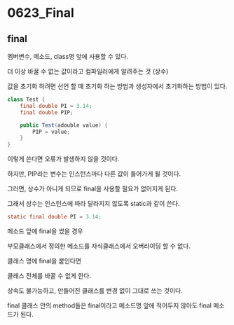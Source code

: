 # 0623_Final

## final

멤버변수, 메소드, class명 앞에 사용할 수 있다.

더 이상 바꿀 수 없는 값이라고 컴파일러에게 알려주는 것 (상수)

값을 초기화 하려면 선언 할 때 초기화 하는 방법과 생성자에서 초기화하는 방법이 있다.

``` java
class Test {
    final double PI = 3.14;
    final double PIP;

    public Test(adouble value) {
        PIP = value;
    }
}
```
이렇게 쓴다면 오류가 발생하지 않을 것이다.

하지만, PIP라는 변수는 인스턴스마다 다른 값이 들어가게 될 것이다.

그러면, 상수가 아니게 되므로 final을 사용할 필요가 없어지게 된다.

그래서 상수는 인스턴스에 따라 달라지지 않도록 static과 같이 쓴다.

``` java
static final double PI = 3.14;
```
메소드 앞에 final을 썼을 경우

부모클래스에서 정의한 메소드를 자식클래스에서 오버라이딩 할 수 없다.

클래스 명에 final을 붙인다면

클래스 전체를 바꿀 수 없게 한다.

상속도 불가능하고, 만들어진 클래스를 변경 없이 그대로 쓰는 것이다.

final 클래스 안의 method들은 final이라고 메소드명 앞에 적어두지 않아도 final 메소드가 된다.